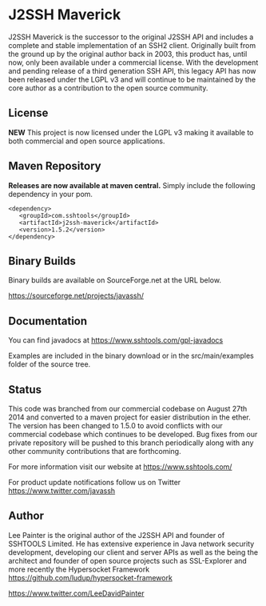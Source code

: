 J2SSH Maverick
==============

J2SSH Maverick is the successor to the original J2SSH API and includes a complete and stable implementation of an SSH2 client. Originally built from the ground up by the original author back in 2003, this product has, until now, only been available under a commercial license. With the development and pending release of a third generation SSH API, this legacy API has now been released under the LGPL v3 and will continue to be maintained by the core author as a contribution to the open source community.

License
-------

**NEW** This project is now licensed under the LGPL v3 making it available to both commercial and open source applications. 

Maven Repository
----------------

**Releases are now available at maven central.** Simply include the following dependency in your pom.

```
<dependency>
   <groupId>com.sshtools</groupId>
   <artifactId>j2ssh-maverick</artifactId>
   <version>1.5.2</version>
</dependency>
```
 
Binary Builds
-------------

Binary builds are available on SourceForge.net at the URL below.

https://sourceforge.net/projects/javassh/

Documentation
-------------

You can find javadocs at https://www.sshtools.com/gpl-javadocs

Examples are included in the binary download or in the src/main/examples folder of the source tree.


Status
------

This code was branched from our commercial codebase on August 27th 2014 and converted to a maven project for easier distribution in the ether. The version has been changed to 1.5.0 to avoid conflicts with our commercial codebase which continues to be developed. Bug fixes from our private repository will be pushed to this branch periodically along with any other community contributions that are forthcoming.

For more information visit our website at https://www.sshtools.com/

For product update notifications follow us on Twitter https://www.twitter.com/javassh


Author
------

Lee Painter is the original author of the J2SSH API and founder of SSHTOOLS Limited. He has extensive experience in Java network security development, developing our client and server APIs as well as the being the architect and founder of open source projects such as SSL-Explorer and more recently the Hypersocket Framework https://github.com/ludup/hypersocket-framework

https://www.twitter.com/LeeDavidPainter

